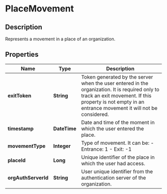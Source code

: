 # PlaceMovement

## Description
Represents a movement in a place of an organization.

## Properties

Name | Type | Description
------------ | ------------- | -------------
**exitToken** | **String** | Token generated by the server when the user entered in the organization. It is required only to track an exit movement. If this property is not empty in an entrance movement it will not be considered.
**timestamp** | **DateTime** | Date and time of the moment in which the user entered the place.
**movementType** | **Integer** | Type of movement. It can be: - Entrance: 1 - Exit: -1
**placeId** | **Long** | Unique identifier of the place in which the user had access.
**orgAuthServerId** | **String** | User unique identifier from the authentication server of the organization.



